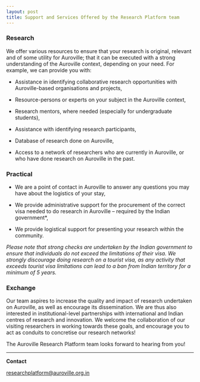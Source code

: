 ```yaml
---
layout: post
title: Support and Services Offered by the Research Platform team
---
```


### Research

We offer various resources to ensure that your research is original, relevant and of some utility for Auroville; that it can be executed with a strong understanding of the Auroville context, depending on your need. For example, we can provide you with:

- Assistance in identifying collaborative research opportunities with Auroville-based organisations and projects,

- Resource-persons or experts on your subject in the Auroville context,

- Research mentors, where needed (especially for undergraduate students),

- Assistance with identifying research participants,

- Database of research done on Auroville,

- Access to a network of researchers who are currently in Auroville, or who have done research on Auroville in the past.

### Practical

- We are a point of contact in Auroville to answer any questions you may have about the logistics of your stay,

- We provide administrative support for the procurement of the correct visa needed to do research in Auroville – required by the Indian government*,

- We provide logistical support for presenting your research within the community.

*Please note that strong checks are undertaken by the Indian government to ensure that individuals do not exceed the limitations of their visa. We strongly discourage doing research on a tourist visa, as any activity that exceeds tourist visa limitations can lead to a ban from Indian territory for a minimum of 5 years.*

### Exchange

Our team aspires to increase the quality and impact of research undertaken on Auroville, as well as encourage its dissemination. We are thus also interested in institutional-level partnerships with international and Indian centres of research and innovation. We welcome the collaboration of our visiting researchers in working towards these goals, and encourage you to act as conduits to concretise our research networks!

The Auroville Research Platform team looks forward to hearing from you!

---

**Contact**

<a href="mailto:researchplatform@auroville.org.in">researchplatform@auroville.org.in</a>
